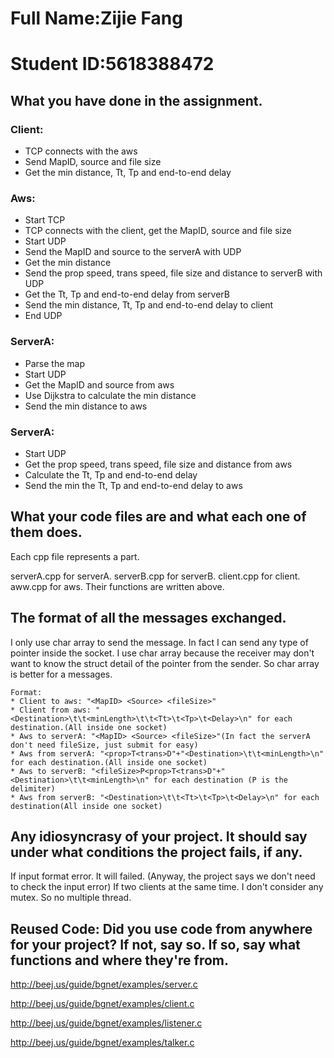# Full Name:Zijie Fang
# Student ID:5618388472

## What you have done in the assignment.
### Client:
* TCP connects with the aws
* Send MapID, source and file size
* Get the min distance, Tt, Tp and end-to-end delay

### Aws:
* Start TCP
* TCP connects with the client, get the MapID, source and file size
* Start UDP
* Send the MapID and source to the serverA with UDP
* Get the min distance
* Send the prop speed, trans speed, file size and distance to serverB with UDP
* Get the Tt, Tp and end-to-end delay from serverB
* Send the min distance, Tt, Tp and end-to-end delay to client
* End UDP

### ServerA:
* Parse the map
* Start UDP
* Get the MapID and source from aws
* Use Dijkstra to calculate the min distance
* Send the min distance to aws

### ServerA:
* Start UDP
* Get the prop speed, trans speed, file size and distance from aws
* Calculate the Tt, Tp and end-to-end delay
* Send the min the Tt, Tp and end-to-end delay to aws

## What your code files are and what each one of them does.
Each cpp file represents a part.

serverA.cpp for serverA.
serverB.cpp for serverB.
client.cpp for client.
aww.cpp for aws.
Their functions are written above.

## The format of all the messages exchanged.
I only use char array to send the message. In fact I can send any type of pointer inside the socket. I use char array because the receiver may don't want to know the struct detail of the pointer from the sender. So char array is better for a messages.

```
Format:
* Client to aws: "<MapID> <Source> <fileSize>"
* Client from aws: "<Destination>\t\t<minLength>\t\t<Tt>\t<Tp>\t<Delay>\n" for each destination.(All inside one socket)
* Aws to serverA: "<MapID> <Source> <fileSize>"(In fact the serverA don't need fileSize, just submit for easy)
* Aws from serverA: "<prop>T<trans>D"+"<Destination>\t\t<minLength>\n" for each destination.(All inside one socket)
* Aws to serverB: "<fileSize>P<prop>T<trans>D"+"<Destination>\t\t<minLength>\n" for each destination (P is the delimiter)
* Aws from serverB: "<Destination>\t\t<Tt>\t<Tp>\t<Delay>\n" for each destination(All inside one socket)
```

## Any idiosyncrasy of your project. It should say under what conditions the project fails, if any.
If input format error. It will failed. (Anyway, the project says we don't need to check the input error)
If two clients at the same time. I don't consider any mutex. So no multiple thread.

## Reused Code: Did you use code from anywhere for your project? If not, say so. If so, say what functions and where they're from.
http://beej.us/guide/bgnet/examples/server.c

http://beej.us/guide/bgnet/examples/client.c

http://beej.us/guide/bgnet/examples/listener.c

http://beej.us/guide/bgnet/examples/talker.c
